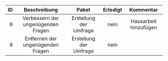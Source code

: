 |ID | Beschreibung | Paket | Erledigt|Kommentar|
|---:|:--------------:|:-------:|:---------:|:---------:|
|8|Verbessern der ungenügenden Fragen | Erstellung der Umfrage| nein| Hausarbeit hinzufügen |
|9|Entfernen der ungenügenden Fragen | Erstellung der Umfrage | nein|
